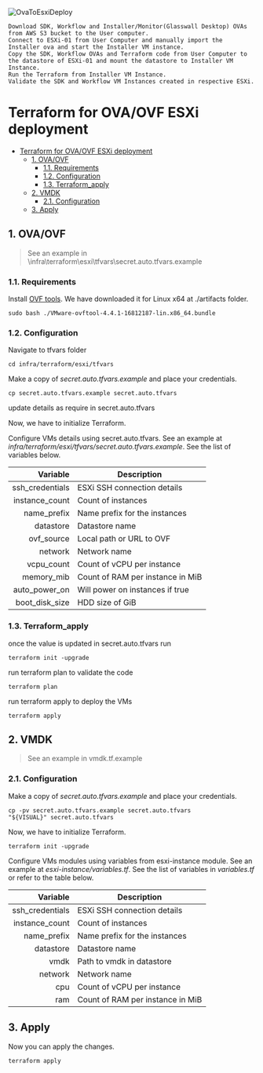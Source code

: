![OvaToEsxiDeploy](https://user-images.githubusercontent.com/78961055/114981290-61a91800-9eab-11eb-82a2-c628805a8f4c.png)

```shell
Download SDK, Workflow and Installer/Monitor(Glasswall Desktop) OVAs from AWS S3 bucket to the User computer.
Connect to ESXi-01 from User Computer and manually import the Installer ova and start the Installer VM instance.
Copy the SDK, Workflow OVAs and Terraform code from User Computer to the datastore of ESXi-01 and mount the datastore to Installer VM Instance.
Run the Terraform from Installer VM Instance.
Validate the SDK and Workflow VM Instances created in respective ESXi.
```




Terraform for OVA/OVF ESXi deployment
===

- [Terraform for OVA/OVF ESXi deployment](#terraform-for-ovaovf-esxi-deployment)
  - [1. OVA/OVF](#1-ovaovf)
    - [1.1. Requirements](#11-requirements)
    - [1.2. Configuration](#12-configuration)
    - [1.3. Terraform_apply](#13-Terraform_apply)
  - [2. VMDK](#2-vmdk)
    - [2.1. Configuration](#21-configuration)
  - [3. Apply](#3-apply)

## 1. OVA/OVF

> See an example in \infra\terraform\esxi\tfvars\secret.auto.tfvars.example

### 1.1. Requirements

Install [OVF tools](https://my.vmware.com/group/vmware/downloads/details?downloadGroup=OVFTOOL441&productId=955). We have downloaded it for Linux x64 at ./artifacts folder.

```shell
sudo bash ./VMware-ovftool-4.4.1-16812187-lin.x86_64.bundle
```

### 1.2. Configuration

Navigate to tfvars folder 
```shell
cd infra/terraform/esxi/tfvars
```
Make a copy of *secret.auto.tfvars.example* and place your credentials.
```shell
cp secret.auto.tfvars.example secret.auto.tfvars
```
update details as require in secret.auto.tfvars

Now, we have to initialize Terraform.

Configure VMs details using secret.auto.tfvars. See an example at *infra/terraform/esxi/tfvars/secret.auto.tfvars.example*. See the list of variables below.

|        Variable | Description                      |
| --------------: | -------------------------------- |
| ssh_credentials | ESXi SSH connection details      |
|  instance_count | Count of instances               |
|     name_prefix | Name prefix for the instances    |
|       datastore | Datastore name                   |
|      ovf_source | Local path or URL to OVF         |
|         network | Network name                     |
|      vcpu_count | Count of vCPU per instance       |
|      memory_mib | Count of RAM per instance in MiB |
|   auto_power_on | Will power on instances if true  |
|  boot_disk_size | HDD size of GiB                  |


### 1.3. Terraform_apply

once the value is updated in secret.auto.tfvars run

```shell
terraform init -upgrade
```
run terraform plan to validate the code

```shell
terraform plan
```
run terraform apply to deploy the VMs

```shell
terraform apply
```

## 2. VMDK

> See an example in vmdk.tf.example

### 2.1. Configuration

Make a copy of *secret.auto.tfvars.example* and place your credentials.

```shell
cp -pv secret.auto.tfvars.example secret.auto.tfvars
"${VISUAL}" secret.auto.tfvars
```

Now, we have to initialize Terraform.

```shell
terraform init -upgrade
```

Configure VMs modules using variables from esxi-instance module. See an example at *esxi-instance/variables.tf*. See the list of variables in *variables.tf* or refer to the table below.

|        Variable | Description                      |
| --------------: | -------------------------------- |
| ssh_credentials | ESXi SSH connection details      |
|  instance_count | Count of instances               |
|     name_prefix | Name prefix for the instances    |
|       datastore | Datastore name                   |
|            vmdk | Path to vmdk in datastore        |
|         network | Network name                     |
|             cpu | Count of vCPU per instance       |
|             ram | Count of RAM per instance in MiB |

## 3. Apply

Now you can apply the changes.

```shell
terraform apply
```
